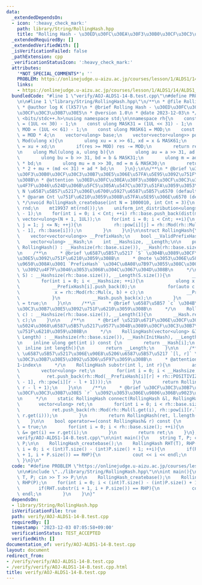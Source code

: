 ```yaml
---
data:
  _extendedDependsOn:
  - icon: ':heavy_check_mark:'
    path: library/String/RollingHash.hpp
    title: "Rolling Hash - \u30ED\u30FC\u30EA\u30F3\u30B0\u30CF\u30C3\u30B7\u30E5"
  _extendedRequiredBy: []
  _extendedVerifiedWith: []
  _isVerificationFailed: false
  _pathExtension: cpp
  _verificationStatusIcon: ':heavy_check_mark:'
  attributes:
    '*NOT_SPECIAL_COMMENTS*': ''
    PROBLEM: https://onlinejudge.u-aizu.ac.jp/courses/lesson/1/ALDS1/14/ALDS1_14_B
    links:
    - https://onlinejudge.u-aizu.ac.jp/courses/lesson/1/ALDS1/14/ALDS1_14_B
  bundledCode: "#line 1 \"verify/AOJ-ALDS1-14-B.test.cpp\"\n#define PROBLEM \"https://onlinejudge.u-aizu.ac.jp/courses/lesson/1/ALDS1/14/ALDS1_14_B\"\
    \n\n#line 1 \"library/String/RollingHash.hpp\"\n/**\n * @file RollingHash.hpp\n\
    \ * @author log K (lX57)\n * @brief Rolling Hash - \u30ED\u30FC\u30EA\u30F3\u30B0\
    \u30CF\u30C3\u30B7\u30E5\n * @version 1.0\n * @date 2023-12-03\n */\n\n#include\
    \ <bits/stdc++.h>\nusing namespace std;\n\nnamespace rh{\n    const ulong MASK30\
    \ = (1UL << 30) - 1;\n    const ulong MASK31 = (1UL << 31) - 1;\n    const ulong\
    \ MOD = (1UL << 61) - 1;\n    const ulong MASK61 = MOD;\n    const ulong POSITIVIZER\
    \ = MOD * 4;\n    vector<ulong> base;\n    vector<vector<ulong>> pow;\n\n    ulong\
    \ Mod(ulong x){\n        ulong xu = x >> 61, xd = x & MASK61;\n        ulong res\
    \ = xu + xd;\n        if(res >= MOD) res -= MOD;\n        return res;\n    }\n\
    \n    ulong Mul(ulong a, ulong b){\n        ulong au = a >> 31, ad = a & MASK31;\n\
    \        ulong bu = b >> 31, bd = b & MASK31;\n        ulong m = ad * bu + au\
    \ * bd;\n        ulong mu = m >> 30, md = m & MASK30;\n        return au * bu\
    \ * 2 + mu + (md << 31) + ad * bd;\n    }\n};\n\n/**\n * @brief \u30ED\u30FC\u30EA\
    \u30F3\u30B0\u30CF\u30C3\u30B7\u30E5\u306E\u57FA\u5E95\u3092\u751F\u6210\u3059\
    \u308B\n * @attention \u30ED\u30FC\u30EA\u30F3\u30B0\u30CF\u30C3\u30B7\u30E5\u3092\
    \u4F7F\u3046\u524D\u306B\u5FC5\u305A\u547C\u3073\u51FA\u3059\u3053\u3068\n * @param\
    \ N \u6587\u5B57\u5217\u306E\u6700\u5927\u6587\u5B57\u6570 (default = 1e6 + 10)\n\
    \ * @param Cnt \u751F\u6210\u3059\u308B\u57FA\u5E95\u306E\u6570 (default = 3)\n\
    \ */\nvoid RollingHash_createbase(int N = 1000010, int Cnt = 3){\n    random_device\
    \ rnd;\n    mt19937 mt(rnd());\n    uniform_int_distribution<ulong> dist(1, rh::MOD\
    \ - 1);\n    for(int i = 0; i < Cnt; ++i) rh::base.push_back(dist(mt));\n    rh::pow.resize(Cnt,\
    \ vector<ulong>(N + 1, 1UL));\n    for(int i = 0; i < Cnt; ++i){\n        for(int\
    \ j = 1; j <= N; ++j){\n            rh::pow[i][j] = rh::Mod(rh::Mul(rh::pow[i][j\
    \ - 1], rh::base[i]));\n        }\n    }\n}\n\nstruct RollingHash{\n    private:\n\
    \    vector<vector<ulong>> __PrefixHash;\n    bool __ValidPrefixHash{false};\n\
    \    vector<ulong> __Hash;\n    int __Hashsize, __Length;\n\n    public:\n   \
    \ RollingHash() : __Hashsize(rh::base.size()), __Hash(rh::base.size(), 0), __Length(0){}\n\
    \n    /**\n     * @brief \u6587\u5B57\u5217 `S` \u304B\u3089\u30CF\u30C3\u30B7\
    \u30E5\u3092\u751F\u6210\u3059\u308B\n     * @note \u3053\u306E\u5834\u5408\u306B\
    \u9650\u308A\u3001 `PrefixHash` \u304C\u8A08\u7B97\u3055\u308C\u3001 `substr`\
    \ \u3092\u4F7F\u3046\u3053\u3068\u304C\u3067\u304D\u308B\n     */\n    RollingHash(string\
    \ S) : __Hashsize(rh::base.size()), __Length(S.size()){\n        __PrefixHash.resize(__Hashsize);\n\
    \        for(int i = 0; i < __Hashsize; ++i){\n            ulong x = 0, b = rh::base[i];\n\
    \            __PrefixHash[i].push_back(0);\n            for(auto c : S){\n   \
    \             x = rh::Mod(rh::Mul(x, b) + c);\n                __PrefixHash[i].push_back(x);\n\
    \            }\n            __Hash.push_back(x);\n        }\n        __ValidPrefixHash\
    \ = true;\n    }\n\n    /**\n     * @brief \u6587\u5B57 `c` \u304B\u3089\u30CF\
    \u30C3\u30B7\u30E5\u3092\u751F\u6210\u3059\u308B\n     */\n    RollingHash(char\
    \ c) : __Hashsize(rh::base.size()), __Length(1){\n        __Hash.resize(__Hashsize,\
    \ c);\n    }\n\n    /**\n     * @brief \u521D\u671F\u306E\u30CF\u30C3\u30B7\u30E5\
    \u5024\u3068\u6587\u5B57\u5217\u9577\u304B\u3089\u30CF\u30C3\u30B7\u30E5\u3092\
    \u751F\u6210\u3059\u308B\n     */\n    RollingHash(vector<ulong> &InitHash, int\
    \ Length) : __Hashsize(rh::base.size()), __Hash(InitHash), __Length(Length){}\n\
    \n    inline ulong get(int i) const {\n        return __Hash[i];\n    }\n\n  \
    \  inline int length(){\n        return __Length;\n    }\n\n    /**\n     * @brief\
    \ \u6587\u5B57\u5217\u306E\u90E8\u5206\u6587\u5B57\u5217 `[l, r]` \u306E\u30CF\
    \u30C3\u30B7\u30E5\u3092\u53D6\u5F97\u3059\u308B\n     * @attention `l, r` \u306F\
    1-index\n     */\n    RollingHash substr(int l, int r){\n        assert(__ValidPrefixHash);\n\
    \        vector<ulong> ret;\n        for(int i = 0; i < __Hashsize; ++i){\n  \
    \          ret.push_back(rh::Mod(__PrefixHash[i][r] + rh::POSITIVIZER - rh::Mul(__PrefixHash[i][l\
    \ - 1], rh::pow[i][r - l + 1])));\n        }\n        return RollingHash(ret,\
    \ r - l + 1);\n    }\n\n    /**\n     * @brief \u30CF\u30C3\u30B7\u30E5 `l` \u3068\
    \u30CF\u30C3\u30B7\u30E5 `r` \u3092\u3053\u306E\u9806\u306B\u9023\u7D50\u3059\u308B\
    \n     */\n    static RollingHash connect(RollingHash &l, RollingHash &r){\n \
    \       vector<ulong> ret;\n        for(int i = 0; i < rh::base.size(); ++i){\n\
    \            ret.push_back(rh::Mod(rh::Mul(l.get(i), rh::pow[i][r.length()]) +\
    \ r.get(i)));\n        }\n        return RollingHash(ret, l.length() + r.length());\n\
    \    }\n\n    bool operator==(const RollingHash& r) const {\n        bool ret\
    \ = true;\n        for(int i = 0; i < rh::base.size(); ++i){\n            ret\
    \ &= get(i) == r.get(i);\n        }\n        return ret;\n    }\n};\n#line 4 \"\
    verify/AOJ-ALDS1-14-B.test.cpp\"\n\nint main(){\n    string T, P; cin >> T >>\
    \ P;\n\n    RollingHash_createbase();\n    RollingHash RHT(T), RHP(P);\n    for(int\
    \ i = 0; i < (int)T.size() - (int)P.size() + 1; ++i){\n        if(RHT.substr(i\
    \ + 1, i + P.size()) == RHP){\n            cout << i << endl;\n        }\n   \
    \ }\n}\n"
  code: "#define PROBLEM \"https://onlinejudge.u-aizu.ac.jp/courses/lesson/1/ALDS1/14/ALDS1_14_B\"\
    \n\n#include \"../library/String/RollingHash.hpp\"\n\nint main(){\n    string\
    \ T, P; cin >> T >> P;\n\n    RollingHash_createbase();\n    RollingHash RHT(T),\
    \ RHP(P);\n    for(int i = 0; i < (int)T.size() - (int)P.size() + 1; ++i){\n \
    \       if(RHT.substr(i + 1, i + P.size()) == RHP){\n            cout << i <<\
    \ endl;\n        }\n    }\n}"
  dependsOn:
  - library/String/RollingHash.hpp
  isVerificationFile: true
  path: verify/AOJ-ALDS1-14-B.test.cpp
  requiredBy: []
  timestamp: '2023-12-03 07:05:58+09:00'
  verificationStatus: TEST_ACCEPTED
  verifiedWith: []
documentation_of: verify/AOJ-ALDS1-14-B.test.cpp
layout: document
redirect_from:
- /verify/verify/AOJ-ALDS1-14-B.test.cpp
- /verify/verify/AOJ-ALDS1-14-B.test.cpp.html
title: verify/AOJ-ALDS1-14-B.test.cpp
---
```


